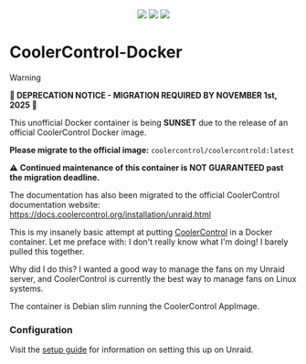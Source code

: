 <div align="center" width="100%">
    <div>
        <a target="_blank" href="https://github.com/guniv/CoolerControl-Docker"><img src="https://img.shields.io/github/stars/guniv/CoolerControl-Docker?style=flat&label=Stars" /></a>
        <a target="_blank" href="https://github.com/guniv/CoolerControl-Docker/pkgs/container/coolercontrol-docker"><img src="https://img.shields.io/badge/dynamic/json?url=https%3A%2F%2Fraw.githubusercontent.com%2Fipitio%2Fbackage%2Findex%2Fguniv%2FCoolerControl-Docker%2Fcoolercontrol-docker.json&query=downloads&label=ghcr.io%20pulls" /></a>
        <a target="_blank" href="https://hub.docker.com/r/gunivx/coolercontrol-docker"><img src="https://img.shields.io/docker/pulls/gunivx/coolercontrol-docker?label=docker%20hub%20pulls" /></a>
    </div>
</div>

# CoolerControl-Docker

> [!WARNING]
> **🚨 DEPRECATION NOTICE - MIGRATION REQUIRED BY NOVEMBER 1st, 2025 🚨**
> 
> This unofficial Docker container is being **SUNSET** due to the release of an official CoolerControl Docker image.
> 
> **Please migrate to the official image:** `coolercontrol/coolercontrold:latest`
> 
> ⚠️ **Continued maintenance of this container is NOT GUARANTEED past the migration deadline.**
> 
> The documentation has also been migrated to the official CoolerControl documentation website: https://docs.coolercontrol.org/installation/unraid.html

This is my insanely basic attempt at putting [CoolerControl](https://gitlab.com/coolercontrol/coolercontrol) in a Docker container. Let me preface with: I don't really know what I'm doing! I barely pulled this together.

Why did I do this? I wanted a good way to manage the fans on my Unraid server, and CoolerControl is currently the best way to manage fans on Linux systems. 

The container is Debian slim running the CoolerControl AppImage.

### Configuration

Visit the [setup guide](https://github.com/guniv/CoolerControl-Docker/blob/main/setup.md) for information on setting this up on Unraid.
